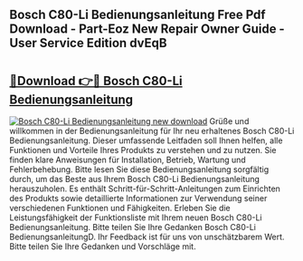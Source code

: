 ## Bosch C80-Li Bedienungsanleitung Free Pdf Download - Part-Eoz New Repair Owner Guide - User Service Edition dvEqB

# <h2><a href="http://df4max.blite.top/?on=Bosch+C80-Li+Bedienungsanleitung">🔗Download 👉🔴 Bosch C80-Li Bedienungsanleitung</a></h2>

[![Bosch C80-Li Bedienungsanleitung new download](https://i.imgur.com/lujVjoI.png)](http://df4max.blite.top/?on=Bosch+C80-Li+Bedienungsanleitung)
Grüße und willkommen in der Bedienungsanleitung für Ihr neu erhaltenes Bosch C80-Li Bedienungsanleitung. Dieser umfassende Leitfaden soll Ihnen helfen, alle Funktionen und Vorteile Ihres Produkts zu verstehen und zu nutzen. Sie finden klare Anweisungen für Installation, Betrieb, Wartung und Fehlerbehebung. Bitte lesen Sie diese Bedienungsanleitung sorgfältig durch, um das Beste aus Ihrem Bosch C80-Li Bedienungsanleitung herauszuholen. Es enthält Schritt-für-Schritt-Anleitungen zum Einrichten des Produkts sowie detaillierte Informationen zur Verwendung seiner verschiedenen Funktionen und Fähigkeiten. Erleben Sie die Leistungsfähigkeit der Funktionsliste mit Ihrem neuen Bosch C80-Li Bedienungsanleitung. Bitte teilen Sie Ihre Gedanken Bosch C80-Li BedienungsanleitungD. Ihr Feedback ist für uns von unschätzbarem Wert. Bitte teilen Sie Ihre Gedanken und Vorschläge mit.
